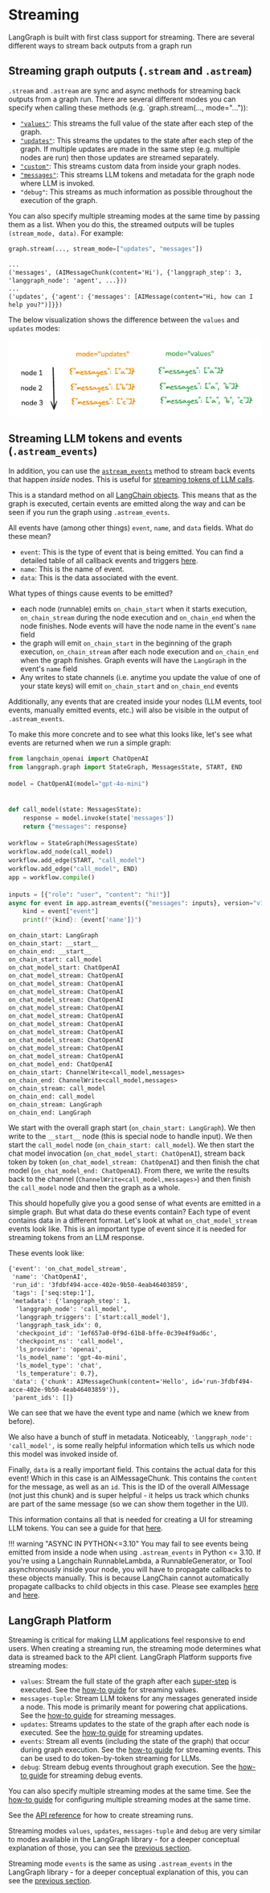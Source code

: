 # Streaming

LangGraph is built with first class support for streaming. There are several different ways to stream back outputs from a graph run

## Streaming graph outputs (`.stream` and `.astream`)

`.stream` and `.astream` are sync and async methods for streaming back outputs from a graph run.
There are several different modes you can specify when calling these methods (e.g. `graph.stream(..., mode="...")):

- [`"values"`](../how-tos/stream-values.ipynb): This streams the full value of the state after each step of the graph.
- [`"updates"`](../how-tos/stream-updates.ipynb): This streams the updates to the state after each step of the graph. If multiple updates are made in the same step (e.g. multiple nodes are run) then those updates are streamed separately.
- [`"custom"`](../how-tos/streaming-content.ipynb): This streams custom data from inside your graph nodes.
- [`"messages"`](../how-tos/streaming-tokens.ipynb): This streams LLM tokens and metadata for the graph node where LLM is invoked.
- `"debug"`: This streams as much information as possible throughout the execution of the graph.

You can also specify multiple streaming modes at the same time by passing them as a list. When you do this, the streamed outputs will be tuples `(stream_mode, data)`. For example:

```python
graph.stream(..., stream_mode=["updates", "messages"])
```

```
...
('messages', (AIMessageChunk(content='Hi'), {'langgraph_step': 3, 'langgraph_node': 'agent', ...}))
...
('updates', {'agent': {'messages': [AIMessage(content="Hi, how can I help you?")]}})
```

The below visualization shows the difference between the `values` and `updates` modes:

![values vs updates](../static/values_vs_updates.png)


## Streaming LLM tokens and events (`.astream_events`)

In addition, you can use the [`astream_events`](../how-tos/streaming-events-from-within-tools.ipynb) method to stream back events that happen _inside_ nodes. This is useful for [streaming tokens of LLM calls](../how-tos/streaming-tokens.ipynb).

This is a standard method on all [LangChain objects](https://python.langchain.com/docs/concepts/#runnable-interface). This means that as the graph is executed, certain events are emitted along the way and can be seen if you run the graph using `.astream_events`. 

All events have (among other things) `event`, `name`, and `data` fields. What do these mean?

- `event`: This is the type of event that is being emitted. You can find a detailed table of all callback events and triggers [here](https://python.langchain.com/docs/concepts/#callback-events).
- `name`: This is the name of event.
- `data`: This is the data associated with the event.

What types of things cause events to be emitted?

* each node (runnable) emits `on_chain_start` when it starts execution, `on_chain_stream` during the node execution and `on_chain_end` when the node finishes. Node events will have the node name in the event's `name` field
* the graph will emit `on_chain_start` in the beginning of the graph execution, `on_chain_stream` after each node execution and `on_chain_end` when the graph finishes. Graph events will have the `LangGraph` in the event's `name` field
* Any writes to state channels (i.e. anytime you update the value of one of your state keys) will emit `on_chain_start` and `on_chain_end` events

Additionally, any events that are created inside your nodes (LLM events, tool events, manually emitted events, etc.) will also be visible in the output of `.astream_events`.

To make this more concrete and to see what this looks like, let's see what events are returned when we run a simple graph:

```python
from langchain_openai import ChatOpenAI
from langgraph.graph import StateGraph, MessagesState, START, END

model = ChatOpenAI(model="gpt-4o-mini")


def call_model(state: MessagesState):
    response = model.invoke(state['messages'])
    return {"messages": response}

workflow = StateGraph(MessagesState)
workflow.add_node(call_model)
workflow.add_edge(START, "call_model")
workflow.add_edge("call_model", END)
app = workflow.compile()

inputs = [{"role": "user", "content": "hi!"}]
async for event in app.astream_events({"messages": inputs}, version="v1"):
    kind = event["event"]
    print(f"{kind}: {event['name']}")
```
```shell
on_chain_start: LangGraph
on_chain_start: __start__
on_chain_end: __start__
on_chain_start: call_model
on_chat_model_start: ChatOpenAI
on_chat_model_stream: ChatOpenAI
on_chat_model_stream: ChatOpenAI
on_chat_model_stream: ChatOpenAI
on_chat_model_stream: ChatOpenAI
on_chat_model_stream: ChatOpenAI
on_chat_model_stream: ChatOpenAI
on_chat_model_stream: ChatOpenAI
on_chat_model_stream: ChatOpenAI
on_chat_model_stream: ChatOpenAI
on_chat_model_stream: ChatOpenAI
on_chat_model_stream: ChatOpenAI
on_chat_model_end: ChatOpenAI
on_chain_start: ChannelWrite<call_model,messages>
on_chain_end: ChannelWrite<call_model,messages>
on_chain_stream: call_model
on_chain_end: call_model
on_chain_stream: LangGraph
on_chain_end: LangGraph
```

We start with the overall graph start (`on_chain_start: LangGraph`). We then write to the `__start__` node (this is special node to handle input).
We then start the `call_model` node (`on_chain_start: call_model`). We then start the chat model invocation (`on_chat_model_start: ChatOpenAI`),
stream back token by token (`on_chat_model_stream: ChatOpenAI`) and then finish the chat model (`on_chat_model_end: ChatOpenAI`). From there, 
we write the results back to the channel (`ChannelWrite<call_model,messages>`) and then finish the `call_model` node and then the graph as a whole.

This should hopefully give you a good sense of what events are emitted in a simple graph. But what data do these events contain?
Each type of event contains data in a different format. Let's look at what `on_chat_model_stream` events look like. This is an important type of event
since it is needed for streaming tokens from an LLM response.

These events look like:

```shell
{'event': 'on_chat_model_stream',
 'name': 'ChatOpenAI',
 'run_id': '3fdbf494-acce-402e-9b50-4eab46403859',
 'tags': ['seq:step:1'],
 'metadata': {'langgraph_step': 1,
  'langgraph_node': 'call_model',
  'langgraph_triggers': ['start:call_model'],
  'langgraph_task_idx': 0,
  'checkpoint_id': '1ef657a0-0f9d-61b8-bffe-0c39e4f9ad6c',
  'checkpoint_ns': 'call_model',
  'ls_provider': 'openai',
  'ls_model_name': 'gpt-4o-mini',
  'ls_model_type': 'chat',
  'ls_temperature': 0.7},
 'data': {'chunk': AIMessageChunk(content='Hello', id='run-3fdbf494-acce-402e-9b50-4eab46403859')},
 'parent_ids': []}
```
We can see that we have the event type and name (which we knew from before).

We also have a bunch of stuff in metadata. Noticeably, `'langgraph_node': 'call_model',` is some really helpful information
which tells us which node this model was invoked inside of.

Finally, `data` is a really important field. This contains the actual data for this event! Which in this case
is an AIMessageChunk. This contains the `content` for the message, as well as an `id`.
This is the ID of the overall AIMessage (not just this chunk) and is super helpful - it helps
us track which chunks are part of the same message (so we can show them together in the UI).

This information contains all that is needed for creating a UI for streaming LLM tokens. You can see a 
guide for that [here](../how-tos/streaming-tokens.ipynb).


!!! warning "ASYNC IN PYTHON<=3.10"
    You may fail to see events being emitted from inside a node when using `.astream_events` in Python <= 3.10. If you're using a Langchain RunnableLambda, a RunnableGenerator, or Tool asynchronously inside your node, you will have to propagate callbacks to these objects manually. This is because LangChain cannot automatically propagate callbacks to child objects in this case. Please see examples [here](../how-tos/streaming-content.ipynb) and [here](../how-tos/streaming-events-from-within-tools.ipynb).


## LangGraph Platform

Streaming is critical for making LLM applications feel responsive to end users. When creating a streaming run, the streaming mode determines what data is streamed back to the API client. LangGraph Platform supports five streaming modes:

- `values`: Stream the full state of the graph after each [super-step](https://langchain-ai.github.io/langgraph/concepts/low_level/#graphs) is executed. See the [how-to guide](../cloud/how-tos/stream_values.md) for streaming values.
- `messages-tuple`: Stream LLM tokens for any messages generated inside a node. This mode is primarily meant for powering chat applications. See the [how-to guide](../cloud/how-tos/stream_messages.md) for streaming messages.
- `updates`: Streams updates to the state of the graph after each node is executed. See the [how-to guide](../cloud/how-tos/stream_updates.md) for streaming updates.
- `events`: Stream all events (including the state of the graph) that occur during graph execution. See the [how-to guide](../cloud/how-tos/stream_events.md) for streaming events. This can be used to do token-by-token streaming for LLMs.
- `debug`: Stream debug events throughout graph execution. See the [how-to guide](../cloud/how-tos/stream_debug.md) for streaming debug events.

You can also specify multiple streaming modes at the same time. See the [how-to guide](../cloud/how-tos/stream_multiple.md) for configuring multiple streaming modes at the same time.

See the [API reference](../cloud/reference/api/api_ref.html#tag/threads-runs/POST/threads/{thread_id}/runs/stream) for how to create streaming runs.

Streaming modes `values`, `updates`, `messages-tuple` and `debug` are very similar to modes available in the LangGraph library - for a deeper conceptual explanation of those, you can see the [previous section](#streaming-graph-outputs-stream-and-astream).

Streaming mode `events` is the same as using `.astream_events` in the LangGraph library - for a deeper conceptual explanation of this, you can see the [previous section](#streaming-graph-outputs-stream-and-astream).